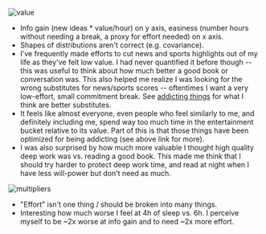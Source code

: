 ![value](https://github.com/BillZito/billzito.github.io/blob/master/assets/IMG_4847.jpg?raw=true)

- Info gain (new ideas * value/hour) on y axis, easiness (number hours without needing a break, a proxy for effort needed) on x axis.
- Shapes of distributions aren't correct (e.g. covariance).
- I've frequently made efforts to cut news and sports highlights out of my life as they've felt low value. I had never quantified it before though -- this was useful to think about how much better a good book or conversation was. This also helped me realize I was looking for the wrong substitutes for news/sports scores -- oftentimes I want a very low-effort, small commitment break. See [addicting things](https://www.billzito.com/2020/10/10/addicting-things) for what I think are better substitutes.
- It feels like almost everyone, even people who feel similarly to me, and definitely including me, spend way too much time in the entertainment bucket relative to its value. Part of this is that those things have been optimized for being addicting (see above link for more).
- I was also surprised by how much more valuable I thought high quality deep work was vs. reading a good book. This made me think that I should try harder to protect deep work time, and read at night when I have less will-power but don't need as much.

![multipliers](https://github.com/BillZito/billzito.github.io/blob/master/assets/IMG_4848.jpg?raw=true)

- "Effort" isn't one thing / should be broken into many things.
- Interesting how much worse I feel at 4h of sleep vs. 6h. I perceive myself to be ~2x worse at info gain and to need ~2x more effort.
